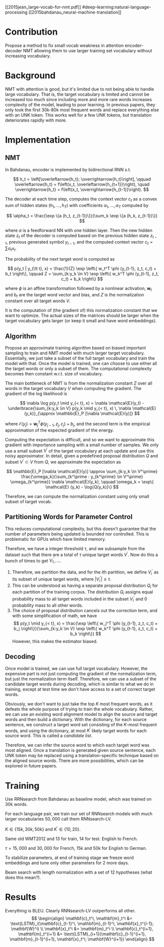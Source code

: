 [[2015jean_large-vocab-for-nmt.pdf]]
#deep-learning:natural-language-processing
[[2015bahdanau_neural-machine-translation]]

# Contribution

   Propose a method to fix small vocab weakness in attention encoder-decoder NMT allowing them to use larger training set vocabulary without increasing vocabulary. 
 
# Background 

   NMT with attention is good, but it's limited due to not being able to handle large vocabulary. That is, the target vocabulary is limited and cannot be increased too much since including more and more rare words increases complexity of the model, leading to poor learning. In previous papers, they only took the first 30k-80k most frequent words and replace everything else with an UNK token. This works well for a few UNK tokens, but translation deteriorates rapidly with more. 

# Implementation 

## NMT  

   In Bahdanau, encoder is implemented by bidirectional RNN s.t. 

   $$
      h_t = \left[\overleftarrow{h_t}; \overrightarrow{h_t}\right], \qquad \overleftarrow{h_t} = f\left(x_t, \overleftarrow{h_{t+1}}\right), \quad \overrightarrow{h_t} = f\left(x_t, \overrightarrow{h_{t-1}}\right).
   $$

   The decoder at each time step, computes the context vector $c_t$ as a convex sum of hidden states $(h_1, \ldots, h_T)$ with coefficients $\alpha_1, \ldots, \alpha_T$ computed by 

   $$
      \alpha_t = \frac{\exp \{a (h_t, z_{t-1})\}}{\sum_k \exp \{a (h_k, z_{t-1})\}}
   $$

   where $a$ is a feedforward NN with one hidden layer. Then the new hidden state $z_t$ of the decoder is computed based on the previous hidden state $z_{t-1}$, previous generated symbol $y_{t-1}$, and the computed context vector $c_t = \sum \alpha_t x_t$. 

   The probability of the next target word is computed as 

   $$
      p(y_t | y_{\lt t}, x) = \frac{1}{Z} \exp \left\{ w_t^T \phi (y_{t-1}, z_t, c_t) + b_t \right\}, \qquad Z = \sum_{k:y_k \in V} \exp \left\{ w_k^T \phi (y_{t-1}, z_t, c_t) + b_k \right\}
   $$

   where $\phi$ is an affine transformation followed by a nonlinear activation, $\mathbf{w}_t$ and $b_t$ are the target word vector and bias, and $Z$ is the normalization constant over all target words $V$. 

   It is the computation of (the gradient of) this normalization constant that we want to optimize. The actual sizes of the matrices should be larger when the target vocabulary gets larger (or keep it small and have word embeddings). 

## Algorithm 

   Propose an approximate training algorithm based on biased important sampling to train and NMT model with much larger target vocabulary. Essentially, we just take a subset of the full target vocabulary and train the model with that. Once the model is trained, one can choose to use either all the target words or only a subset of them. The computational complexity becomes then constant w.r.t. size of vocabulary. 

   The main bottleneck of NMT is from the normalization constant $Z$ over all words in the target vocabulary $V$ when computing the gradient. The gradient of the log likelihood is 

   $$
      \nabla \log p(y_t \mid y_{< t}, x) = \nabla \mathcal{E}(y_t) - \underbrace{\sum_{k:y_k \in V} p(y_k \mid y_{< t}, x) \, \nabla \mathcal{E} (y_k)}_{\approx \mathbb{E}_P [\nabla \mathcal{E}(y)]}
   $$

   where $\mathcal{E}(y_j) = \mathbf{w}_j^T \phi(y_{j-1}, z_j, c_j) + b_j$, and the second term is the empirical approximation of the expected gradient of the energy. 

   Computing the expectation is difficult, and so we want to approximate this gradient with importance sampling with a small number of samples. We only use a small subset $V^\prime$ of the target vocabulary at each update and use this noisy approximator. In detail, given a predefined proposal distribution $Q$ and subset $V^\prime \subset V$ from $Q$, we approximate the expectation as 

   $$
      \mathbb{E}_P [\nabla \mathcal{E}(y)] \approx \sum_{k:y_k \in V^\prime} \frac{\omega_k}{\sum_{k^\prime : y_{k^\prime} \in V^\prime} \omega_{k^\prime}} \nabla \mathcal{E}(y_k), \qquad \omega_k = \exp\{ \mathcal{E} (y_k) - \log{Q(y_k)}\} 
   $$

   Therefore, we can compute the normalization constant using only small subset of target vocab. 

## Partitioning Words for Parameter Control 

   This reduces computational complexity, but this doesn't guarantee that the number of parameters being updated is bounded nor controlled. This is problematic for GPUs which have limited memory. 

   Therefore, we have a integer threshold $\tau$, and we subsample from the dataset such that there are a total of $\tau$ unique target words $V^\prime$. Now do this a bunch of times to get $V_1^\prime, \ldots$. 
   1. Therefore, we partition the data, and for the $i$th partition, we define $V_i^\prime$ as its subset of unique target words, where $|V_i^\prime| \leq \tau$. 
   2. This can be understood as having a separate proposal distribution $Q_i$ for each partition of the training corpus. The distribution $Q_i$ assigns equal probability mass to all target words included in the subset $V_i^\prime$ and $0$ probability mass to all other words. 
   3. The choice of proposal distribution cancels out the correction term, and with some simplification of math, we have 
   $$
      p(y_t \mid y_{< t}, x) = \frac{\exp \left\{ w_j^T \phi (y_{t-1}, z_t, c_t) + b_j \right\}}{\sum_{k:y_k \in V} \exp \left\{ w_k^T \phi (y_{t-1}, z_t, c_t) + b_k \right\}}
   $$
   However, this makes the estimator biased. 

## Decoding 

   Once model is trained, we can use full target vocabulary. However, the expensive part is not just computing the gradient of the normalization term, but just the normalization term itself. Therefore, we can use a subset of the candidate target words during decoding, which is similar to what we do in training, except at test time we don't have access to a set of correct target words. 

   Obviously, we don't want to just take the top $K$ most frequent words, as it defeats the whole purpose of trying to train the whole vocabulary. Rather, we can use an existing word alignment model to align the source and target words and then build a dictionary. With the dictionary, for each source sentence, we construct a target word set consisting of the $K$-most frequent words, and using the dictionary, at most $K^\prime$ likely target words for each source word. This is called a *candidate list*. 
   
   Therefore, we can infer the source word to which each target word was most aligned. Once a translation is generated given source sentence, each UNK token may be replaced using a translation-specific technique based on the aligned source words. There are more possibilities, which can be explored in future papers. 

# Training 

   Use RRNsearch from Bahdanau as baseline model, which was trained on 30k words. 

   For each language pair, we train our set of RNNsearch models with much larger vocabularies $50,000$ call them RNNsearch-LV. 

   $K \in \{15k, 30k, 50k\}$ and $K^\prime \in \{10, 20\}$.

   Same old WMT2012 and 13 for train, 14 for test. English to French. 

   $\tau = 15,000$ and $30,000$ for French, 15k and 50k for English to German. 

   To stabilize parameters, at end of training stage we freeze word embeddings and tune only other parameters for 2 more days. 

   Beam search with length normalization with a set of 12 hypotheses (what does this mean?). 


# Results 

   Everything is BLEU. Clearly RNNsearch-LV outperforms all other. 
   $$
   \begin{align}
      \mathbf{c}_t^i, \mathbf{m}_t^i &= \text{LSTM}_i(\mathbf{c}_{t-1}^i, \mathbf{m}_{t-1}^i, \mathbf{x}_t^{i-1}; \mathbf{W}^i) \\
      \mathbf{x}_t^i &= \mathbf{m}_t^i \\
      \mathbf{c}_t^{i+1}, \mathbf{m}_t^{i+1} &= \text{LSTM}_{i+1}(\mathbf{c}_{t-1}^{i+1}, \mathbf{m}_{t-1}^{i+1}, \mathbf{x}_t^i; \mathbf{W}^{i+1})
   \end{align}
   $$
